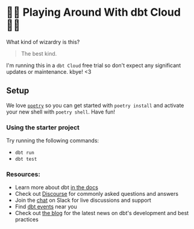 # 🧙‍♀️ Playing Around With dbt Cloud 🧙‍♂️

What kind of wizardry is this?

> The best kind.

I'm running this in a `dbt Cloud` free trial so don't expect any significant updates or maintenance. kbye! <3

## Setup

We love [`poetry`](https://python-poetry.org/) so you can get started with `poetry install` and activate your new shell with `poetry shell`.
Have fun!

### Using the starter project

Try running the following commands:
- `dbt run`
- `dbt test`


### Resources:
- Learn more about dbt [in the docs](https://docs.getdbt.com/docs/introduction)
- Check out [Discourse](https://discourse.getdbt.com/) for commonly asked questions and answers
- Join the [chat](https://community.getdbt.com/) on Slack for live discussions and support
- Find [dbt events](https://events.getdbt.com) near you
- Check out [the blog](https://blog.getdbt.com/) for the latest news on dbt's development and best practices
